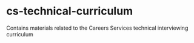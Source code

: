 # cs-technical-curriculum
Contains materials related to the Careers Services technical interviewing curriculum
